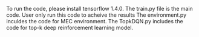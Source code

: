 To run the code, please install tensorflow 1.4.0. 
The train.py file is the main code. User only run this code to acheive the results
The environment.py inculdes the code for MEC environment. 
The TopkDQN.py includes the code for top-k deep reinforcement learning model.
